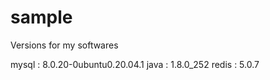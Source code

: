 # sample
Versions for my softwares

mysql :  8.0.20-0ubuntu0.20.04.1
java : 1.8.0_252
redis : 5.0.7
